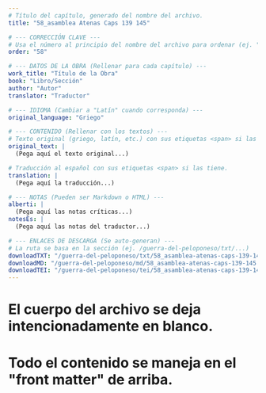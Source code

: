 ```yaml
---
# Título del capítulo, generado del nombre del archivo.
title: "58_asamblea Atenas Caps 139 145"

# --- CORRECCIÓN CLAVE ---
# Usa el número al principio del nombre del archivo para ordenar (ej. "05" de "05_conflicto...")
order: "58"

# --- DATOS DE LA OBRA (Rellenar para cada capítulo) ---
work_title: "Título de la Obra"
book: "Libro/Sección"
author: "Autor"
translator: "Traductor"

# --- IDIOMA (Cambiar a "Latín" cuando corresponda) ---
original_language: "Griego"

# --- CONTENIDO (Rellenar con los textos) ---
# Texto original (griego, latín, etc.) con sus etiquetas <span> si las tiene.
original_text: |
  (Pega aquí el texto original...)

# Traducción al español con sus etiquetas <span> si las tiene.
translation: |
  (Pega aquí la traducción...)

# --- NOTAS (Pueden ser Markdown o HTML) ---
alberti: |
  (Pega aquí las notas críticas...)
notesEs: |
  (Pega aquí las notas del traductor...)

# --- ENLACES DE DESCARGA (Se auto-generan) ---
# La ruta se basa en la sección (ej. /guerra-del-peloponeso/txt/...)
downloadTXT: "/guerra-del-peloponeso/txt/58_asamblea-atenas-caps-139-145.txt"
downloadMD: "/guerra-del-peloponeso/md/58_asamblea-atenas-caps-139-145.md"
downloadTEI: "/guerra-del-peloponeso/tei/58_asamblea-atenas-caps-139-145.xml"
---
```

# El cuerpo del archivo se deja intencionadamente en blanco.
# Todo el contenido se maneja en el "front matter" de arriba.